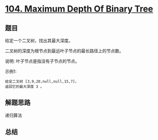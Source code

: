 # [104. Maximum Depth Of Binary Tree](https://leetcode-cn.com/problems/maximum-depth-of-binary-tree/)

## 题目

给定一个二叉树，找出其最大深度。

二叉树的深度为根节点到最远叶子节点的最长路径上的节点数。

说明: 叶子节点是指没有子节点的节点。


示例1:

```
给定二叉树 [3,9,20,null,null,15,7]，
返回它的最大深度 3 。
```



## 解题思路


递归算法


## 总结